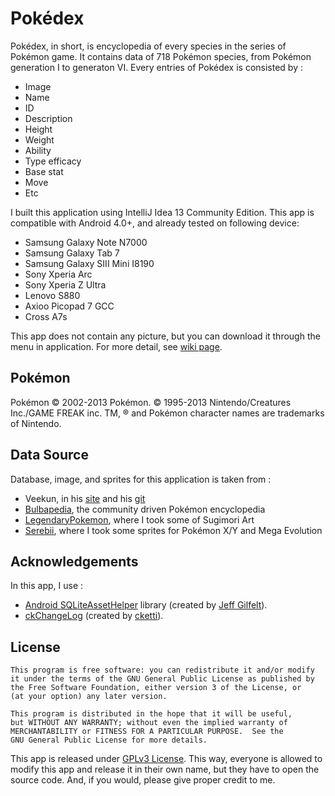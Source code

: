 Pokédex
=======
Pokédex, in short, is encyclopedia of every species in the series of Pokémon game. It contains data of 718 Pokémon species, from Pokémon generation I to generaton VI. Every entries of Pokédex is consisted by : 

* Image
* Name
* ID
* Description
* Height
* Weight
* Ability
* Type efficacy
* Base stat
* Move
* Etc

I built this application using IntelliJ Idea 13 Community Edition. This app is compatible with Android 4.0+, and already tested on following device:

* Samsung Galaxy Note N7000
* Samsung Galaxy Tab 7
* Samsung Galaxy SIII Mini I8190
* Sony Xperia Arc
* Sony Xperia Z Ultra
* Lenovo S880
* Axioo Picopad 7 GCC
* Cross A7s

This app does not contain any picture, but you can download it through the menu in application. For more detail, see [wiki page](https://github.com/Acrophobic/Pokedex/wiki#adding-image).

Pokémon
-------
Pokémon © 2002-2013 Pokémon. © 1995-2013 Nintendo/Creatures Inc./GAME FREAK inc. TM, ® and Pokémon character names are trademarks of Nintendo.

Data Source
-----------
Database, image, and sprites for this application is taken from :
* Veekun, in his [site](http://veekun.com) and his [git](http://git.veekun.com)
* [Bulbapedia](http://bulbapedia.bulbagarden.net), the community driven Pokémon encyclopedia
* [LegendaryPokemon](http://www.legendarypokemon.net/), where I took some of Sugimori Art
* [Serebii](http://www.serebii.net), where I took some sprites for Pokémon X/Y and Mega Evolution

Acknowledgements
---------------
In this app, I use :
* [Android SQLiteAssetHelper](https://github.com/jgilfelt/android-sqlite-asset-helper) library (created by [Jeff Gilfelt](https://github.com/jgilfelt)).
* [ckChangeLog](https://github.com/cketti/ckChangeLog) (created by [cketti](https://github.com/cketti)).

License
----------
    This program is free software: you can redistribute it and/or modify
    it under the terms of the GNU General Public License as published by
    the Free Software Foundation, either version 3 of the License, or
    (at your option) any later version.

    This program is distributed in the hope that it will be useful,
    but WITHOUT ANY WARRANTY; without even the implied warranty of
    MERCHANTABILITY or FITNESS FOR A PARTICULAR PURPOSE.  See the
    GNU General Public License for more details.
    
This app is released under [GPLv3 License](http://choosealicense.com/licenses/gpl-v3/). This way, everyone is allowed to modify this app and release it in their own name, but they have to open the source code. And, if you would, please give proper credit to me.
